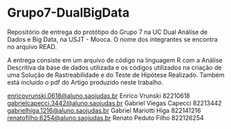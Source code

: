 # Grupo7-DualBigData
Repositório de entrega do protótipo do Grupo 7 na UC Dual Análise de Dados e Big Data, na USJT - Mooca. O nome dos integrantes se encontra no arquivo READ.

A entrega consiste em um arquivo de código na linguagem R com a Análise Descritiva da base de dados utilizada e os códigos utilizados na criação de uma Solução de Rastreabilidade e do Teste de Hipótese Realizado. Também está incluído o pdf do Artigo produzido neste trabalho.

enricovrunski.0618@aluno.saojudas.br	Enrico Vrunski 82210618
gabrielcapecci.3442@aluno.saojudas.br	Gabriel Viegas Capecci 82213442
gabrielhiga.1216@aluno.saojudas.br	Gabriel Mariotti Higa 822141216
renatofilho.6254@aluno.saojudas.br	Renato Peduto Filho	822126254
